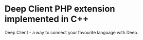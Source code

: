 # Deep Client PHP extension implemented in C++

Deep Client - a way to connect your favourite language with Deep.

